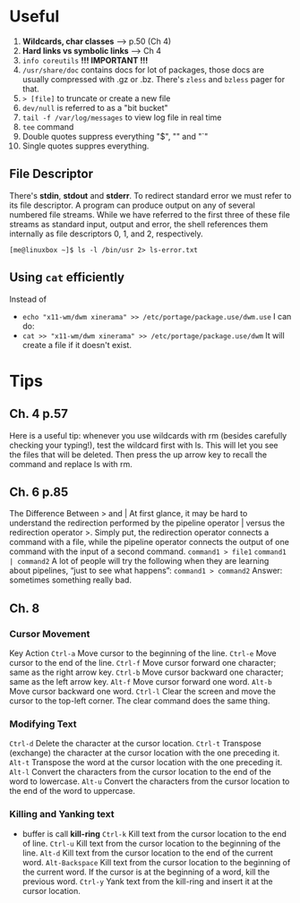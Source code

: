 # Useful
1. **Wildcards, char classes** --> p.50 (Ch 4)
2. **Hard links vs symbolic links** --> Ch 4
3. `info coreutils` **!!! IMPORTANT !!!**
4. `/usr/share/doc` contains docs for lot of packages, those docs are usually compressed with .gz or .bz. There's `zless` and `bzless` pager for that.
5. `> [file]` to truncate or create a new file
6. `dev/null` is referred to as a "bit bucket"
7. `tail -f /var/log/messages` to view log file in real time 
8. `tee` command
9.  Double quotes suppress everything "$", "\" and "`" 
10. Single quotes suppres everything.


## File Descriptor
There's **stdin**, **stdout** and **stderr**. To redirect standard error we must refer to its
file descriptor. A program can produce output on any of several numbered file streams.
While we have referred to the first three of these file streams as standard input, output 
and error, the shell references them internally as file descriptors 0, 1, and 2, respectively.

```
[me@linuxbox ~]$ ls -l /bin/usr 2> ls-error.txt
```

## Using `cat` efficiently
Instead of
- `echo "x11-wm/dwm xinerama" >> /etc/portage/package.use/dwm.use`
I can do:
- `cat >> "x11-wm/dwm xinerama" >> /etc/portage/package.use/dwm`
It will create a file if it doesn't exist.

# Tips
## Ch. 4 p.57
Here is a useful tip: whenever you use wildcards with rm (besides carefully
checking your typing!), test the wildcard first with ls. This will let you see the
files that will be deleted. Then press the up arrow key to recall the command and
replace ls with rm.

## Ch. 6 p.85
The Difference Between > and |
At first glance, it may be hard to understand the redirection performed by the
pipeline operator | versus the redirection operator >. Simply put, the redirection
operator connects a command with a file, while the pipeline operator connects the
output of one command with the input of a second command.
`command1 > file1`
`command1 | command2`
A lot of people will try the following when they are learning about pipelines, “just
to see what happens”:
`command1 > command2`
Answer: sometimes something really bad.

## Ch. 8
### Cursor Movement
Key         Action
`Ctrl-a`    Move cursor to the beginning of the line.
`Ctrl-e`    Move cursor to the end of the line.
`Ctrl-f`    Move cursor forward one character; same as the right arrow key.
`Ctrl-b`    Move cursor backward one character; same as the left arrow key.
`Alt-f`     Move cursor forward one word.
`Alt-b`     Move cursor backward one word.
`Ctrl-l`    Clear the screen and move the cursor to the top-left corner. The clear command does the same thing.

### Modifying Text
`Ctrl-d`    Delete the character at the cursor location.
`Ctrl-t`    Transpose (exchange) the character at the cursor location with the one preceding it.
`Alt-t`     Transpose the word at the cursor location with the one preceding it.
`Alt-l`     Convert the characters from the cursor location to the end of the word to lowercase.
`Alt-u`     Convert the characters from the cursor location to the end of the word to uppercase.

### Killing and Yanking text
* buffer is call **kill-ring**
`Ctrl-k`        Kill text from the cursor location to the end of line.
`Ctrl-u`        Kill text from the cursor location to the beginning of the line.
`Alt-d`         Kill text from the cursor location to the end of the current word.
`Alt-Backspace` Kill text from the cursor location to the beginning of the current word. If the cursor is at the beginning of a word, kill the previous word.
`Ctrl-y`        Yank text from the kill-ring and insert it at the cursor location.
